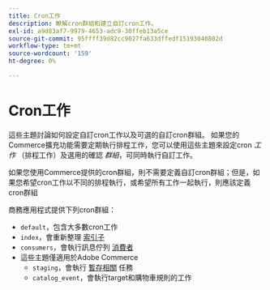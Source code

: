 ```yaml
---
title: Cron工作
description: 瞭解cron群組和建立自訂cron工作。
exl-id: a9d83af7-9979-4653-adc9-30ffeb13a5ce
source-git-commit: 95ffff39d82cc9027fa633dffedf15193040802d
workflow-type: tm+mt
source-wordcount: '159'
ht-degree: 0%

---
```


# Cron工作

這些主題討論如何設定自訂cron工作以及可選的自訂cron群組。 如果您的Commerce擴充功能需要定期執行排程工作，您可以使用這些主題來設定cron _工作_ （排程工作）及選用的確認 _群組_，可同時執行自訂工作。

如果您使用Commerce提供的cron群組，則不需要定義自訂cron群組；但是，如果您希望cron工作以不同的排程執行，或希望所有工作一起執行，則應該定義cron群組

商務應用程式提供下列cron群組：

- `default`，包含大多數cron工作
- `index`，會重新整理 [索引子](../cli/manage-indexers.md)
- `consumers`，會執行訊息佇列 [消費者](../cli/start-message-queues.md)
- 這些主題僅適用於Adobe Commerce
   - `staging`，會執行 [暫存相關](https://docs.magento.com/user-guide/cms/content-staging.html) 任務
   - `catalog_event`，會執行target和購物車規則的工作
